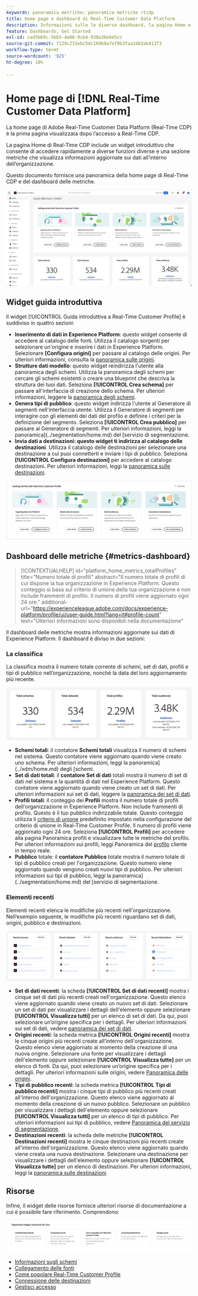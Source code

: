 ```yaml
---
keywords: panoramica metriche; panoramica metriche rtcdp
title: Home page e dashboard di Real-Time Customer Data Platform
description: Informazioni sulle le diverse dashboard, la pagina Home e la prima esperienza utente di Adobe Real-Time CDP.
feature: Dashboards, Get Started
exl-id: ced5b69c-5bb5-4e06-9cb4-938e36e6e5cc
source-git-commit: f129c215ebc5dc169b9a7ef9b3faa3463ab413f3
workflow-type: tm+mt
source-wordcount: '925'
ht-degree: 10%

---
```


# Home page di [!DNL Real-Time Customer Data Platform]

La home page di Adobe Real-Time Customer Data Platform (Real-Time CDP) è la prima pagina visualizzata dopo l’accesso a Real-Time CDP.

La pagina Home di Real-Time CDP include un widget introduttivo che consente di accedere rapidamente a diverse funzioni diverse e una sezione metriche che visualizza informazioni aggiornate sui dati all’interno dell’organizzazione.

Questo documento fornisce una panoramica della home page di Real-Time CDP e del dashboard delle metriche.

![Home page dell&#39;interfaccia utente di Experience Platform.](assets/platform-home/home.png)

## Widget guida introduttiva

Il widget [!UICONTROL Guida introduttiva a Real-Time Customer Profile] è suddiviso in quattro sezioni:

* **Inserimento di dati in Experience Platform**: questo widget consente di accedere al catalogo delle fonti. Utilizza il catalogo sorgenti per selezionare un&#39;origine e inserire i dati in Experience Platform. Selezionare **[Configura origini]** per passare al catalogo delle origini. Per ulteriori informazioni, consulta la [panoramica sulle origini](../sources/home.md).
* **Strutture dati modello**: questo widget reindirizza l&#39;utente alla panoramica degli schemi. Utilizza la panoramica degli schemi per cercare gli schemi esistenti o creare una blueprint che descriva la struttura dei tuoi dati. Seleziona **[!UICONTROL Crea schema]** per passare all&#39;interfaccia di creazione dello schema. Per ulteriori informazioni, leggere la [panoramica degli schemi](../xdm/home.md).
* **Genera tipi di pubblico**: questo widget indirizza l&#39;utente al Generatore di segmenti nell&#39;interfaccia utente. Utilizza il Generatore di segmenti per interagire con gli elementi dei dati del profilo e definire i criteri per la definizione del segmento. Seleziona **[!UICONTROL Crea pubblico]** per passare al Generatore di segmenti. Per ulteriori informazioni, leggi la panoramica](../segmentation/home.md) del [servizio di segmentazione.
* **Invia dati a destinazioni: questo widget ti indirizza al catalogo delle destinazioni**. Utilizza il catalogo delle destinazioni per selezionare una destinazione a cui puoi connetterti e inviare i tipi di pubblico. Seleziona **[!UICONTROL Configura destinazioni]** per accedere al catalogo destinazioni. Per ulteriori informazioni, leggi la [panoramica sulle destinazioni](../destinations/home.md).

![La Experience Platform interfaccia home page in cui è visualizzato il widget Guida introduttiva](assets/platform-home/getting-started-widget.png)

## Dashboard delle metriche {#metrics-dashboard}

>[!CONTEXTUALHELP]
>id="platform_home_metrics_totalProfiles"
>title="Numero totale di profili"
>abstract="Il numero totale di profili di cui dispone la tua organizzazione in Experience Platform. Questo conteggio si basa sul criterio di unione della tua organizzazione e non include frammenti di profilo. Il numero di profili viene aggiornato ogni 24 ore."
>additional-url="https://experienceleague.adobe.com/docs/experience-platform/profile/ui/user-guide.html?lang=it#profile-count" text="Ulteriori informazioni sono disponibili nella documentazione"

Il dashboard delle metriche mostra informazioni aggiornate sui dati di Experience Platform. Il dashboard è diviso in due sezioni:

### La classifica

La classifica mostra il numero totale corrente di schemi, set di dati, profili e tipi di pubblico nell’organizzazione, nonché la data del loro aggiornamento più recente.

![Sezione classifica nella home page dell&#39;interfaccia utente di Experience Platform.](assets/platform-home/leaderboard.png)

* **Schemi totali**: il contatore **Schemi totali** visualizza il numero di schemi nel sistema. Questo contatore viene aggiornato quando viene creato uno schema. Per ulteriori informazioni, leggi la panoramica](../xdm/home.md) degli [schemi.
* **Set di dati totali**: il **contatore Set di dati** totali mostra il numero di set di dati nel sistema e la quantità di dati nel Experience Platform. Questo contatore viene aggiornato quando viene creato un set di dati. Per ulteriori informazioni sui set di dati, leggere la [panoramica dei set di dati](../catalog/datasets/overview.md).
* **Profili totali**: il conteggio dei **Profili** mostra il numero totale di profili dell&#39;organizzazione in Experience Platform. Non include frammenti di profilo. Questo è il tuo pubblico indirizzabile totale. Questo conteggio utilizza il [criterio di unione](profile/merge-policies.md) predefinito impostato nella configurazione del criterio di unione in Real-Time Customer Profile. Il numero di profili viene aggiornato ogni 24 ore. Seleziona **[!UICONTROL Profili]** per accedere alla pagina Panoramica profili e visualizzare tutte le metriche del profilo. Per ulteriori informazioni sui profili, leggi Panoramica del [profilo](../profile/home.md) cliente in tempo reale.
* **Pubblico** totale: il **contatore Pubblico** totale mostra il numero totale di tipi di pubblico creati per l&#39;organizzazione. Questo numero viene aggiornato quando vengono creati nuovi tipi di pubblico. Per ulteriori informazioni sui tipi di pubblico, leggi la panoramica](../segmentation/home.md) del [servizio di segmentazione.

### Elementi recenti

Elementi recenti elenca le modifiche più recenti nell&#39;organizzazione. Nell’esempio seguente, le modifiche più recenti riguardano set di dati, origini, pubblico e destinazioni.

![Sezione degli elementi recenti nella home page dell&#39;interfaccia utente di Experience Platform.](assets/platform-home/recent-items.png)

* **Set di dati recenti**: la scheda **[!UICONTROL Set di dati recenti]** mostra i cinque set di dati più recenti creati nell&#39;organizzazione. Questo elenco viene aggiornato quando viene creato un nuovo set di dati. Selezionare un set di dati per visualizzare i dettagli dell&#39;elemento oppure selezionare **[!UICONTROL Visualizza tutti]** per un elenco di set di dati. Da qui, puoi selezionare un’origine specifica per i dettagli. Per ulteriori informazioni sui set di dati, vedere [panoramica dei set di dati](../catalog/datasets/overview.md).
* **Origini recenti**: la scheda metrica **[!UICONTROL Origini recenti]** mostra le cinque origini più recenti create all&#39;interno dell&#39;organizzazione. Questo elenco viene aggiornato al momento della creazione di una nuova origine. Selezionare una fonte per visualizzare i dettagli dell&#39;elemento oppure selezionare **[!UICONTROL Visualizza tutte]** per un elenco di fonti. Da qui, puoi selezionare un’origine specifica per i dettagli. Per ulteriori informazioni sulle origini, vedere [Panoramica delle origini](../sources/home.md).
* **Tipi di pubblico recenti**: la scheda metrica **[!UICONTROL Tipi di pubblico recenti]** mostra i cinque tipi di pubblico più recenti creati all&#39;interno dell&#39;organizzazione. Questo elenco viene aggiornato al momento della creazione di un nuovo pubblico. Selezionare un pubblico per visualizzare i dettagli dell&#39;elemento oppure selezionare **[!UICONTROL Visualizza tutti]** per un elenco di tipi di pubblico. Per ulteriori informazioni sui tipi di pubblico, vedere [Panoramica del servizio di segmentazione](../segmentation/home.md).
* **Destinazioni recenti**: la scheda delle metriche **[!UICONTROL Destinazioni recenti]** mostra le cinque destinazioni più recenti create all&#39;interno dell&#39;organizzazione. Questo elenco viene aggiornato quando viene creata una nuova destinazione. Selezionare una destinazione per visualizzare i dettagli dell&#39;elemento oppure selezionare **[!UICONTROL Visualizza tutte]** per un elenco di destinazioni. Per ulteriori informazioni, leggi la [panoramica sulle destinazioni](../destinations/home.md).

## Risorse

Infine, il widget delle risorse fornisce ulteriori risorse di documentazione a cui è possibile fare riferimento. Comprendono:

![La sezione Risorse nella Experience Platform interfaccia home page.](assets/platform-home/resources.png)

* [Informazioni sugli schemi](../xdm/schema/composition.md)
* [Collegamento delle fonti](../sources/home.md)
* [Come popolare Real-Time Customer Profile](../profile/home.md)
* [Connessione delle destinazioni](../destinations/home.md)
* [Gestisci accesso](../access-control/abac/overview.md)

<!-- ### Successful profile records

In the leaderboard **[!UICONTROL Successful profile records]** shows the total number of records that have been successfully processed into the profile.

There is also a metric card that shows the percentage of successful records. Select **[!UICONTROL View datasets]** to see more details about the profile records. Hover over the colored area of the graph to see additional details:

![image](assets/home-profilerecords-details.PNG)

The number of successful profile records is updated hourly. 

For more information about profiles, see [A unified view of your customer in Real-Time CDP](profile/profile-overview.md).

### Total profile records

The **[!UICONTROL Total profile records]** metric card shows the total number of data records enabled to feed into the profiles, and the percentage that are successful, updated once per day. This does not include all data in the data lake, because some data might not be enabled to feed into the profiles.

 Hover over the colored area of the graph to see additional details about the successful profiles:

![image](assets/home-profile-details.PNG)

Select **[!UICONTROL View profiles]** to see more details about the profile records.

For more information about profiles, see [A unified view of your customer in Real-Time CDP](profile/profile-overview.md).

For more information about viewing a specific profile, see [Profile viewer](profile/profile-viewer.md).

### Failed profile records

In the leaderboard, **[!UICONTROL Failed profile records]** counts the number of records that failed to process into the profile.

The **[!UICONTROL Failed profile records]** metric card shows this count, and includes a graphical representation that helps you see how failures have trended during the time shown below the graphic. This chart is updated hourly. Select **[!UICONTROL View datasets]** to see more details about the profile records.

The number of failed profile records is updated hourly. -->
